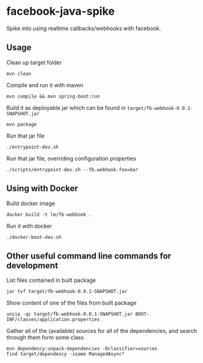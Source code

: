 # facebook-java-spike
Spike into using realtime callbacks/webhooks with facebook.

## Usage

Clean up target folder

    mvn clean

Compile and run it with maven

    mvn compile && mvn spring-boot:run

Build it as deployable jar which can be found in `target/fb-webhook-0.0.1-SNAPSHOT.jar`

    mvn package

Run that jar file

    ./entrypoint-dev.sh

Run that jar file, overriding configuration properties

    ./scripts/entrypoint-dev.sh --fb.webhook.foo=bar


## Using with Docker

Build docker image

    docker build -t lm/fb-webhook .

Run it with docker

    ./docker-boot-dev.sh

## Other useful command line commands for development

List files contained in built package

    jar tvf target/fb-webhook-0.0.1-SNAPSHOT.jar

Show content of one of the files from built package

    unzip -qc target/fb-webhook-0.0.1-SNAPSHOT.jar BOOT-INF/classes/application.properties

Gather all of the (available) sources for all of the dependencies, and search through them form some
class

    mvn dependency:unpack-dependencies -Dclassifier=sources
    find target/dependency -iname ManagedAsync*
